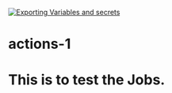 [![Exporting Variables and secrets](https://github.com/mukeshvr89/actions-1/actions/workflows/variables.yaml/badge.svg)](https://github.com/mukeshvr89/actions-1/actions/workflows/variables.yaml)

# actions-1

# This is to test the Jobs.
